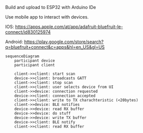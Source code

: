 Build and upload to ESP32 with Arduino IDe

Use mobile app to interact with devices.

IOS: https://apps.apple.com/at/app/adafruit-bluefruit-le-connect/id830125974

Android: https://play.google.com/store/search?q=bluefruit+connect&c=apps&hl=en_US&gl=US


```mermaid
sequenceDiagram
    participant device
    participant client

    client->>client: start scan
    device->>client: broadcasts GATT
    client->>client: stop scan
    client->>client: user selects device from UI
    client->>device: connection requested
    device->>client: connection accepted
    client->>client: write to TX charachteristic (<20bytes)
    client->>device: BLE notifies
    device->>device: read RX buffer
    device->>device: do stuff
    device->>device: write TX buffer
    device->>client: BLE notify
    client->>client: read RX buffer

```